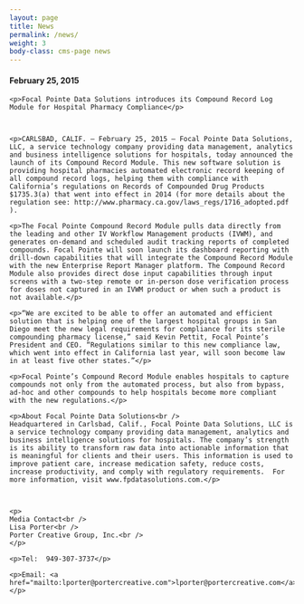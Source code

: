 ```yaml
---
layout: page
title: News
permalink: /news/
weight: 3
body-class: cms-page news
---
```


<div class="content">
	<h4>February 25, 2015</h4>
 

	<p>Focal Pointe Data Solutions introduces its Compound Record Log Module for Hospital Pharmacy Compliance</p>

	 

	<p>CARLSBAD, CALIF. – February 25, 2015 – Focal Pointe Data Solutions, LLC, a service technology company providing data management, analytics and business intelligence solutions for hospitals, today announced the launch of its Compound Record Module. This new software solution is providing hospital pharmacies automated electronic record keeping of all compound record logs, helping them with compliance with California’s regulations on Records of Compounded Drug Products $1735.3(a) that went into effect in 2014 (for more details about the regulation see: http://www.pharmacy.ca.gov/laws_regs/1716_adopted.pdf ).

	<p>The Focal Pointe Compound Record Module pulls data directly from the leading and other IV Workflow Management products (IVWM), and generates on-demand and scheduled audit tracking reports of completed compounds. Focal Pointe will soon launch its dashboard reporting with drill-down capabilities that will integrate the Compound Record Module with the new Enterprise Report Manager platform. The Compound Record Module also provides direct dose input capabilities through input screens with a two-step remote or in-person dose verification process for doses not captured in an IVWM product or when such a product is not available.</p>

	<p>“We are excited to be able to offer an automated and efficient solution that is helping one of the largest hospital groups in San Diego meet the new legal requirements for compliance for its sterile compounding pharmacy license,” said Kevin Pettit, Focal Pointe’s President and CEO. “Regulations similar to this new compliance law, which went into effect in California last year, will soon become law in at least five other states.”</p>

	<p>Focal Pointe’s Compound Record Module enables hospitals to capture compounds not only from the automated process, but also from bypass, ad-hoc and other compounds to help hospitals become more compliant with the new regulations.</p>

	<p>About Focal Pointe Data Solutions<br />
	Headquartered in Carlsbad, Calif., Focal Pointe Data Solutions, LLC is a service technology company providing data management, analytics and business intelligence solutions for hospitals. The company’s strength is its ability to transform raw data into actionable information that is meaningful for clients and their users. This information is used to improve patient care, increase medication safety, reduce costs, increase productivity, and comply with regulatory requirements.  For more information, visit www.fpdatasolutions.com.</p>

	 

	<p>
	Media Contact<br />
	Lisa Porter<br />
	Porter Creative Group, Inc.<br />
	</p>

	<p>Tel:  949-307-3737</p>

	<p>Email: <a href="mailto:lporter@portercreative.com">lporter@portercreative.com</a></p>
</div>